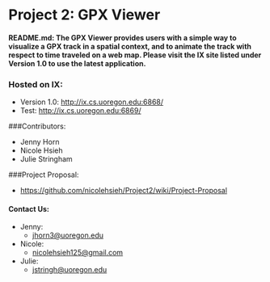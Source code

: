 # Project 2: GPX Viewer 

#### README.md: The GPX Viewer provides users with a simple way to visualize a GPX track in a spatial context, and  to animate the track with respect to time traveled on a web map. Please visit the IX site listed under Version 1.0 to use the latest application. 


### Hosted on IX:
- Version 1.0: http://ix.cs.uoregon.edu:6868/ <br>
- Test: http://ix.cs.uoregon.edu:6869/ <br>


###Contributors:

- Jenny Horn
- Nicole Hsieh
- Julie Stringham


###Project Proposal: 
- https://github.com/nicolehsieh/Project2/wiki/Project-Proposal

#### Contact Us:

* Jenny:
  * jhorn3@uoregon.edu
* Nicole: 
  * nicolehsieh125@gmail.com
* Julie: 
  * jstringh@uoregon.edu
